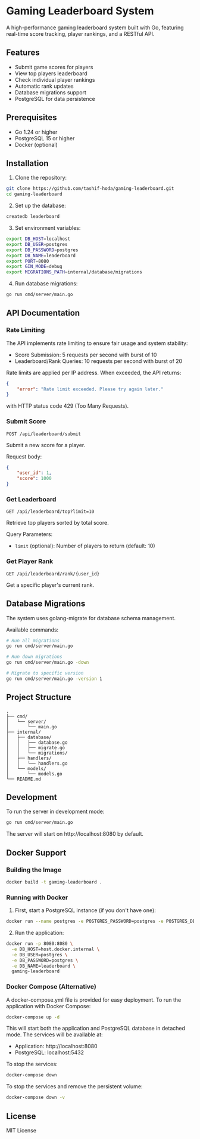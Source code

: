 # Gaming Leaderboard System

A high-performance gaming leaderboard system built with Go, featuring real-time score tracking, player rankings, and a RESTful API.

## Features

- Submit game scores for players
- View top players leaderboard
- Check individual player rankings
- Automatic rank updates
- Database migrations support
- PostgreSQL for data persistence

## Prerequisites

- Go 1.24 or higher
- PostgreSQL 15 or higher
- Docker (optional)

## Installation

1. Clone the repository:
```bash
git clone https://github.com/tashif-hoda/gaming-leaderboard.git
cd gaming-leaderboard
```

2. Set up the database:
```bash
createdb leaderboard
```

3. Set environment variables:
```bash
export DB_HOST=localhost
export DB_USER=postgres
export DB_PASSWORD=postgres
export DB_NAME=leaderboard
export PORT=8080
export GIN_MODE=debug
export MIGRATIONS_PATH=internal/database/migrations
```

4. Run database migrations:
```bash
go run cmd/server/main.go
```

## API Documentation

### Rate Limiting
The API implements rate limiting to ensure fair usage and system stability:

- Score Submission: 5 requests per second with burst of 10
- Leaderboard/Rank Queries: 10 requests per second with burst of 20

Rate limits are applied per IP address. When exceeded, the API returns:
```json
{
    "error": "Rate limit exceeded. Please try again later."
}
```
with HTTP status code 429 (Too Many Requests).

### Submit Score
`POST /api/leaderboard/submit`

Submit a new score for a player.

Request body:
```json
{
    "user_id": 1,
    "score": 1000
}
```

### Get Leaderboard
`GET /api/leaderboard/top?limit=10`

Retrieve top players sorted by total score.

Query Parameters:
- `limit` (optional): Number of players to return (default: 10)

### Get Player Rank
`GET /api/leaderboard/rank/{user_id}`

Get a specific player's current rank.

## Database Migrations

The system uses golang-migrate for database schema management.

Available commands:
```bash
# Run all migrations
go run cmd/server/main.go

# Run down migrations
go run cmd/server/main.go -down

# Migrate to specific version
go run cmd/server/main.go -version 1
```

## Project Structure

```
.
├── cmd/
│   └── server/
│       └── main.go
├── internal/
│   ├── database/
│   │   ├── database.go
│   │   ├── migrate.go
│   │   └── migrations/
│   ├── handlers/
│   │   └── handlers.go
│   └── models/
│       └── models.go
└── README.md
```

## Development

To run the server in development mode:
```bash
go run cmd/server/main.go
```

The server will start on http://localhost:8080 by default.

## Docker Support

### Building the Image
```bash
docker build -t gaming-leaderboard .
```

### Running with Docker
1. First, start a PostgreSQL instance (if you don't have one):
```bash
docker run --name postgres -e POSTGRES_PASSWORD=postgres -e POSTGRES_DB=leaderboard -p 5432:5432 -d postgres:12
```

2. Run the application:
```bash
docker run -p 8080:8080 \
  -e DB_HOST=host.docker.internal \
  -e DB_USER=postgres \
  -e DB_PASSWORD=postgres \
  -e DB_NAME=leaderboard \
  gaming-leaderboard
```

### Docker Compose (Alternative)
A docker-compose.yml file is provided for easy deployment. To run the application with Docker Compose:

```bash
docker-compose up -d
```

This will start both the application and PostgreSQL database in detached mode. The services will be available at:
- Application: http://localhost:8080
- PostgreSQL: localhost:5432

To stop the services:
```bash
docker-compose down
```

To stop the services and remove the persistent volume:
```bash
docker-compose down -v
```

## License

MIT License